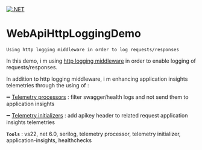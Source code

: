 [![.NET](https://github.com/aimenux/WebApiHttpLoggingDemo/actions/workflows/ci.yml/badge.svg)](https://github.com/aimenux/WebApiHttpLoggingDemo/actions/workflows/ci.yml)

# WebApiHttpLoggingDemo
```
Using http logging middleware in order to log requests/responses
```

In this demo, i m using [http logging middleware](https://docs.microsoft.com/en-us/aspnet/core/fundamentals/http-logging/?view=aspnetcore-6.0#enabling-http-logging) in order to enable logging of requests/responses.
>
In addition to http logging middleware, i m enhancing application insights telemetries through the using of :
>

:heavy_minus_sign: [Telemetry processors](https://docs.microsoft.com/en-us/azure/azure-monitor/app/api-filtering-sampling#create-a-telemetry-processor) : filter swagger/health logs and not send them to application insights
>

:heavy_minus_sign: [Telemetry initializers](https://docs.microsoft.com/en-us/azure/azure-monitor/app/api-filtering-sampling#addmodify-properties-itelemetryinitializer) : add apikey header to related request application insights telemetries
>

**`Tools`** : vs22, net 6.0, serilog, telemetry processor, telemetry initializer, application-insights, healthchecks